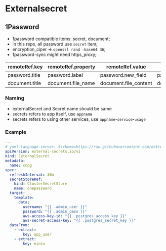 # Externalsecret

## 1Password

- 1password compatible items: secret, document;
- in this repo, all password use `secret` item;
- encryption_ciper => `openssl rand -base64 36`;
- 1password-sync might need https_proxy;

| remoteRef.key  | remoteRef.property | remoteRef.value       | ignored                     |
| -------------- | ------------------ | --------------------- | --------------------------- |
| password.title | password.label     | password.new_field    | password.section/notes/tags |
| document.title | document.file_name | document.file_content | document.section/notes/tags |

### Naming

- externalSecret and Secret name should be same
- secrets refers to app itself, use `appname`
- secrets refers to using other services, use `appname`-`service`-`usage`

### Example

```yaml
---
# yaml-language-server: $schema=https://raw.githubusercontent.com/datreeio/CRDs-catalog/main/external-secrets.io/externalsecret_v1.json
apiVersion: external-secrets.io/v1
kind: ExternalSecret
metadata:
  name: cnpg
spec:
  refreshInterval: 30m
  secretStoreRef:
    kind: ClusterSecretStore
    name: onepassword
  target:
    template:
      data:
        username: "{{ .admin_user }}"
        password: "{{ .admin_pass }}"
        aws-access-key-id: "{{ .postgres_access_key }}"
        aws-secret-access-key: "{{ .postgres_secret_key }}"
  dataFrom:
    - extract:
        key: app_user
    - extract:
        key: minio
```
